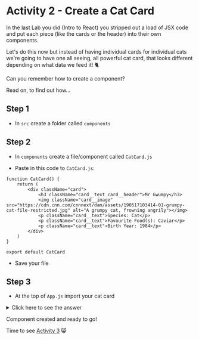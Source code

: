 # Activity 2 - Create a Cat Card

In the last Lab you did (Intro to React) you stripped out a load of JSX code and put each piece (like the cards or the header) into their own components.

Let's do this now but instead of having individual cards for individual cats we're going to have one all seeing, all powerful cat card, that looks different depending on what data we feed it! 🐈

Can you remember how to create a component?

Read on, to find out how...

## Step 1

- In `src` create a folder called `components`

## Step 2

- In `components` create a file/component called `CatCard.js`

- Paste in this code to `CatCard.js`:

```
function CatCard() {
    return (
        <div className="card">
            <h3 className="card__text card__header">Mr Gwumpy</h3>
            <img className="card__image" src="https://cdn.cnn.com/cnnnext/dam/assets/190517103414-01-grumpy-cat-file-restricted.jpg" alt="A grumpy cat, frowning angrily"></img>
            <p className="card__text">Species: Cat</p>
            <p className="card__text">Favourite Food(s): Caviar</p>
            <p className="card__text">Birth Year: 1984</p>
        </div>
    )
}

export default CatCard
```

- Save your file

## Step 3

- At the top of `App.js` import your cat card

<details>
<summary>Click here to see the answer</summary>
<pre>

`import CatCard from './components/CatCard'`

</pre>
</details>

Component created and ready to go!

Time to see [Activity 3](./activity-3.md) 😸
